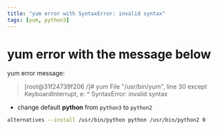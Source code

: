 ```yaml
---
title: "yum error with SyntaxError: invalid syntax"
tags: [yum, python3]
---
```


# yum error with the message below

yum error message:

> [root@31f24739f206 /]# yum
>   File "/usr/bin/yum", line 30
>     except KeyboardInterrupt, e:
>                             ^
> SyntaxError: invalid syntax

- change default **python** from `python3` to `python2`

```sh
alternatives --install /usr/bin/python python /usr/bin/python2 0
```

